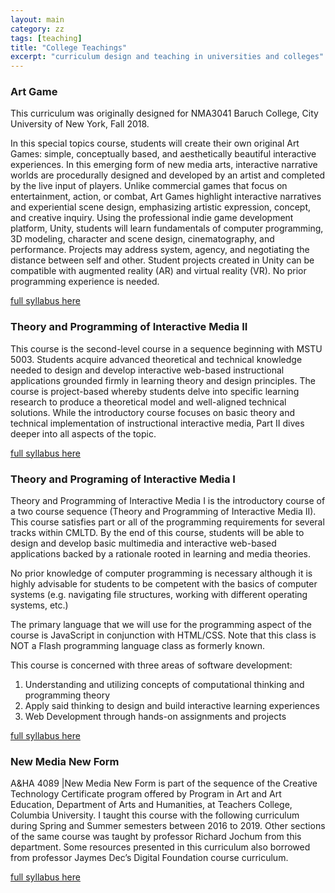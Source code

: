 ```yaml
---
layout: main
category: zz
tags: [teaching]
title: "College Teachings"
excerpt: "curriculum design and teaching in universities and colleges"
---
```


### Art Game

This curriculum was originally designed for NMA3041 Baruch College, City University of New York, Fall 2018.

In this special topics course, students will create their own original Art Games: simple, conceptually based, and aesthetically beautiful interactive experiences. In this emerging form of new media arts, interactive narrative worlds are procedurally designed and developed by an artist and completed by the live input of players. Unlike commercial games that focus on entertainment, action, or combat, Art Games highlight interactive narratives and experiential scene design, emphasizing artistic expression, concept, and creative inquiry. Using the professional indie game development platform, Unity, students will learn fundamentals of computer programming, 3D modeling, character and scene design, cinematography, and performance. Projects may address system, agency, and negotiating the distance between self and other. Student projects created in Unity can be compatible with augmented reality (AR) and virtual reality (VR). No prior programming experience is needed.

[full syllabus here]()

### Theory and Programming of Interactive Media II


This course is the second-level course in a sequence beginning with MSTU 5003. Students acquire advanced theoretical and technical knowledge needed to design and develop interactive web-based instructional applications grounded firmly in learning theory and design principles. The course is project-based whereby students delve into specific learning research to produce a theoretical model and well-aligned technical solutions. While the introductory course focuses on basic theory and technical implementation of instructional interactive media, Part II dives deeper into all aspects of the topic.


[full syllabus here]()


### Theory and Programing of Interactive Media I

Theory and Programming of Interactive Media I is the introductory course of a two course sequence (Theory and Programming of Interactive Media II). This course satisfies part or all of the programming requirements for several tracks within CMLTD. By the end of this course, students will be able to design and develop basic multimedia and interactive web-based applications backed by a rationale rooted in learning and media theories.

No prior knowledge of computer programming is necessary although it is highly advisable for students to be competent with the basics of computer systems (e.g. navigating file structures, working with different operating systems, etc.)

The primary language that we will use for the programming aspect of the course is JavaScript in conjunction with HTML/CSS. Note that this class is NOT a Flash programming language class as formerly known.

This course is concerned with three areas of software development:

1. Understanding and utilizing concepts of computational thinking and programming theory
2. Apply said thinking to design and build interactive learning experiences
3. Web Development through hands-on assignments and projects


[full syllabus here]()

### New Media New Form

A&HA 4089 |New Media New Form is part of the sequence of the Creative Technology Certificate program offered by Program in Art and Art Education, Department of Arts and Humanities, at Teachers College, Columbia University. I taught this course with the following curriculum during Spring and Summer semesters between 2016 to 2019. Other sections of the same course was taught by professor Richard Jochum from this department. Some resources presented in this curriculum also borrowed from professor Jaymes Dec’s Digital Foundation course curriculum.


[full syllabus here]()
